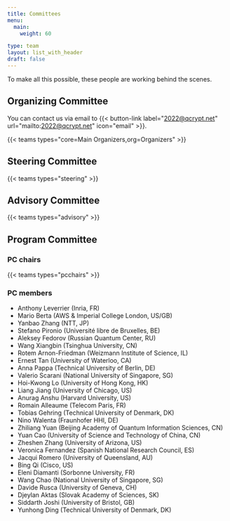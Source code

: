 ```yaml
---
title: Committees
menu:
  main:
    weight: 60

type: team
layout: list_with_header
draft: false
---
```

 
To make all this possible, these people are working behind the scenes.

## Organizing Committee

You can contact us via email to {{< button-link label="2022@qcrypt.net" url="mailto:2022@qcrypt.net" icon="email" >}}.


{{< teams types="core=Main Organizers,org=Organizers" >}}

## Steering Committee

{{< teams types="steering" >}}


## Advisory  Committee

{{< teams types="advisory" >}}

## Program Committee
### PC chairs

{{< teams types="pcchairs" >}}
<!--
You can contact the PC chairs via email to {{< button-link label="pcchairs2022@qcrypt.net" url="mailto:pcchairs2022@qcrypt.net" icon="email" >}}<br>
-->


### PC members
* Anthony Leverrier (Inria, FR)
* Mario Berta (AWS & Imperial College London, US/GB)
* Yanbao Zhang (NTT, JP)
* Stefano Pironio (Université libre de Bruxelles, BE)
* Aleksey Fedorov (Russian Quantum Center, RU)
* Wang Xiangbin (Tsinghua University, CN)
* Rotem Arnon-Friedman (Weizmann Institute of Science, IL)
* Ernest Tan (University of Waterloo,  CA)
* Anna Pappa (Technical University of Berlin, DE)
* Valerio Scarani (National University of Singapore, SG)
* Hoi-Kwong Lo (University of Hong Kong, HK)
* Liang Jiang (University of Chicago, US)
* Anurag Anshu (Harvard University, US)
* Romain Alleaume (Telecom Paris, FR)
* Tobias Gehring (Technical University of Denmark, DK)
* Nino Walenta (Fraunhofer HHI, DE)
* Zhiliang Yuan (Beijing Academy of Quantum Information Sciences, CN)
* Yuan Cao (University of Science and Technology of China, CN)
* Zheshen Zhang (University of Arizona, US)
* Veronica Fernandez (Spanish National Research Council, ES)
* Jacqui Romero (University of Queensland, AU)
* Bing Qi (Cisco, US)
* Eleni Diamanti (Sorbonne University, FR)
* Wang Chao (National University of Singapore, SG)
* Davide Rusca (University of Geneva, CH)
* Djeylan Aktas (Slovak Academy of Sciences, SK)
* Siddarth Joshi (University of Bristol, GB)
* Yunhong Ding (Technical University of Denmark, DK)
